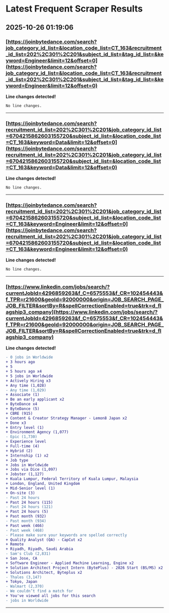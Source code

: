 # Latest Frequent Scraper Results

## 2025-10-26 01:19:06

### [https://joinbytedance.com/search?job_category_id_list=&location_code_list=CT_163&recruitment_id_list=202%2C301%2C201&subject_id_list=&tag_id_list=&keyword=Engineer&limit=12&offset=0](https://joinbytedance.com/search?job_category_id_list=&location_code_list=CT_163&recruitment_id_list=202%2C301%2C201&subject_id_list=&tag_id_list=&keyword=Engineer&limit=12&offset=0)

**Line changes detected!**

```diff
No line changes.
```

---
### [https://joinbytedance.com/search?recruitment_id_list=202%2C301%2C201&job_category_id_list=6704215862603155720&subject_id_list=&location_code_list=CT_163&keyword=Data&limit=12&offset=0](https://joinbytedance.com/search?recruitment_id_list=202%2C301%2C201&job_category_id_list=6704215862603155720&subject_id_list=&location_code_list=CT_163&keyword=Data&limit=12&offset=0)

**Line changes detected!**

```diff
No line changes.
```

---
### [https://joinbytedance.com/search?recruitment_id_list=202%2C301%2C201&job_category_id_list=6704215862603155720&subject_id_list=&location_code_list=CT_163&keyword=Engineer&limit=12&offset=0](https://joinbytedance.com/search?recruitment_id_list=202%2C301%2C201&job_category_id_list=6704215862603155720&subject_id_list=&location_code_list=CT_163&keyword=Engineer&limit=12&offset=0)

**Line changes detected!**

```diff
No line changes.
```

---
### [https://www.linkedin.com/jobs/search/?currentJobId=4296859263&f_C=6575553&f_CR=102454443&f_TPR=r21600&geoId=92000000&origin=JOB_SEARCH_PAGE_JOB_FILTER&sortBy=R&spellCorrectionEnabled=true&trk=d_flagship3_company](https://www.linkedin.com/jobs/search/?currentJobId=4296859263&f_C=6575553&f_CR=102454443&f_TPR=r21600&geoId=92000000&origin=JOB_SEARCH_PAGE_JOB_FILTER&sortBy=R&spellCorrectionEnabled=true&trk=d_flagship3_company)

**Line changes detected!**

```diff
- 0 jobs in Worldwide
+ 3 hours ago
+ 5
+ 5 hours ago x4
+ 5 jobs in Worldwide
+ Actively Hiring x3
+ Any time (1,028)
- Any time (1,029)
+ Associate (1)
+ Be an early applicant x2
+ ByteDance x4
+ ByteDance (5)
+ CBRE (915)
+ Content & Creator Strategy Manager - Lemon8 Japan x2
+ Done x3
+ Entry level (1)
+ Environment Agency (1,077)
- Epic (1,730)
+ Experience level
+ Full-time (4)
+ Hybrid (2)
+ Internship (1) x2
+ Job type
+ Jobs in Worldwide
+ Jobs via Dice (1,097)
+ Jobster (1,127)
+ Kuala Lumpur, Federal Territory of Kuala Lumpur, Malaysia
+ London, England, United Kingdom
+ Mid-Senior level (1)
+ On-site (3)
- Past 24 hours
+ Past 24 hours (115)
- Past 24 hours (121)
+ Past 24 hours (5)
+ Past month (932)
- Past month (934)
+ Past week (466)
- Past week (468)
- Please make sure your keywords are spelled correctly
+ Quality Analyst (QA) - CapCut x2
+ Remote
+ Riyadh, Riyadh, Saudi Arabia
- Sam's Club (2,831)
+ San Jose, CA
+ Software Engineer - Applied Machine Learning, Engine x2
+ Solution Architect Project Intern (BytePlus) - 2026 Start (BS/MS) x2
+ Solutions Architect, Byteplus x2
- Thales (3,147)
+ Tokyo, Japan
- Walmart (2,370)
- We couldn’t find a match for
+ You've viewed all jobs for this search
- jobs in Worldwide
```

---
